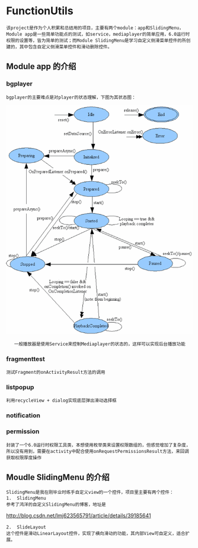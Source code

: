 # FunctionUtils
    该project是作为个人积累和总结用的项目，主要有两个module：app和SlidingMenu，Module app是一些简单功能点的测试，如service，mediaplayer的简单应用，6.0运行时权限的设置等，皆为简单的测试；而Module SlidingMenu是学习自定义侧滑菜单控件的所创建的，其中包含自定义侧滑菜单控件和滑动删除控件。
## Module app 的介绍
### bgplayer
    bgplayer的主要难点是对player的状态理解，下图为其状态图：
   ![image](https://github.com/KDisEDDY/FunctionUtils/blob/master/picture/mediaplayer_state.gif)
   
       一般播放器是使用Service来控制Mediaplayer的状态的，这样可以实现后台播放功能
### fragmenttest
    测试Fragment的onActivityResult方法的调用
### listpopup
    利用recycleView + dialog实现底层弹出滑动选择框
### notification
### permission
    封装了一个6.0运行时权限工具类，本想使用枚举类来设置权限数组的，但感觉增加了复杂度，所以没有用到，需要在activity中配合使用onRequestPermissionsResult方法，来回调获取权限厚度操作
## Moudle SlidingMenu 的介绍
    SlidingMenu是我在刚毕业时练手自定义view的一个控件，项目里主要有两个控件：
    1.  SlidingMenu
    参考了鸿洋的自定义SlidingMenu的博客，地址是
   <http://blog.csdn.net/lmj623565791/article/details/39185641>
    
    2.  SlideLayout
    这个控件是滑动LinearLayout控件，实现了横向滑动的功能，其内部View可自定义，适合扩展。
